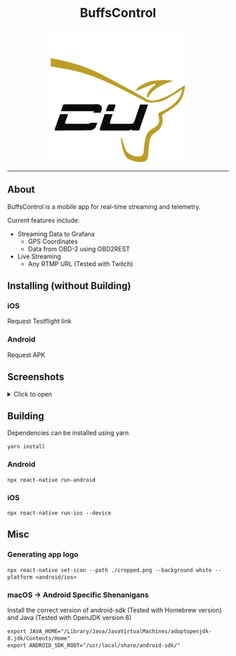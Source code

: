 <div align="center">

# BuffsControl

![BuffsControl App Logo](./cropped.png)

</div> 

<hr>

## About

BuffsControl is a mobile app for real-time streaming and telemetry.

Current features include:

* Streaming Data to Grafana
  * GPS Coordinates
  * Data from OBD-2 using OBD2REST
* Live Streaming
  * Any RTMP URL (Tested with Twitch)

## Installing (without Building)

### iOS

Request Testflight link

### Android

Request APK

## Screenshots

<details>
<summary>Click to open</summary>
<br>

### iOS 

![iOS Screenshot 02](./docs/assets/ios-ss-02.png)
![iOS Screenshot 01](./docs/assets/ios-ss-01.png)

### Android

![Android Screenshot 02](./docs/assets/and-ss-02.png)
![Android Screenshot 01](./docs/assets/and-ss-01.png)

</details>

## Building

Dependencies can be installed using yarn

```
yarn install
```

### Android

```
npx react-native run-android
```

### iOS

```
npx react-native run-ios --device
```

## Misc

### Generating app logo

```
npx react-native set-icon --path ./cropped.png --background white --platform <android/ios>
```

### macOS -> Android Specific Shenanigans

Install the correct version of android-sdk (Tested with Homebrew version) and Java (Tested with OpenJDK version 8)

```
export JAVA_HOME="/Library/Java/JavaVirtualMachines/adoptopenjdk-8.jdk/Contents/Home"
export ANDROID_SDK_ROOT="/usr/local/share/android-sdk/"
```





